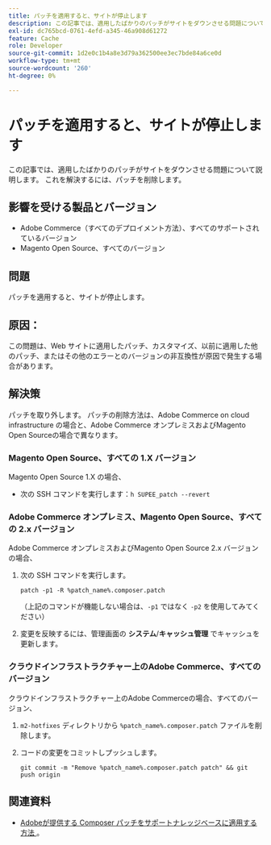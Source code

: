 ```yaml
---
title: パッチを適用すると、サイトが停止します
description: この記事では、適用したばかりのパッチがサイトをダウンさせる問題について説明します。 これを解決するには、パッチを削除します。
exl-id: dc765bcd-0761-4efd-a345-46a908d61272
feature: Cache
role: Developer
source-git-commit: 1d2e0c1b4a8e3d79a362500ee3ec7bde84a6ce0d
workflow-type: tm+mt
source-wordcount: '260'
ht-degree: 0%

---
```


# パッチを適用すると、サイトが停止します

この記事では、適用したばかりのパッチがサイトをダウンさせる問題について説明します。 これを解決するには、パッチを削除します。

## 影響を受ける製品とバージョン

* Adobe Commerce（すべてのデプロイメント方法）、すべてのサポートされているバージョン
* Magento Open Source、すべてのバージョン

## 問題

パッチを適用すると、サイトが停止します。

## 原因：

この問題は、Web サイトに適用したパッチ、カスタマイズ、以前に適用した他のパッチ、またはその他のエラーとのバージョンの非互換性が原因で発生する場合があります。

## 解決策

パッチを取り外します。 パッチの削除方法は、Adobe Commerce on cloud infrastructure の場合と、Adobe Commerce オンプレミスおよびMagento Open Sourceの場合で異なります。

### Magento Open Source、すべての 1.X バージョン

Magento Open Source 1.X の場合、

* 次の SSH コマンドを実行します：`h SUPEE_patch --revert `

### Adobe Commerce オンプレミス、Magento Open Source、すべての 2.x バージョン

Adobe Commerce オンプレミスおよびMagento Open Source 2.x バージョンの場合、

1. 次の SSH コマンドを実行します。

   ```
   patch -p1 -R %patch_name%.composer.patch
   ```

   （上記のコマンドが機能しない場合は、`-p1` ではなく `-p2` を使用してみてください）

1. 変更を反映するには、管理画面の **システム**/**キャッシュ管理** でキャッシュを更新します。

### クラウドインフラストラクチャー上のAdobe Commerce、すべてのバージョン

クラウドインフラストラクチャー上のAdobe Commerceの場合、すべてのバージョン、

1. `m2-hotfixes` ディレクトリから `%patch_name%.composer.patch` ファイルを削除します。
1. コードの変更をコミットしプッシュします。

   ```
   git commit -m "Remove %patch_name%.composer.patch patch" && git push origin
   ```

## 関連資料

* [Adobeが提供する Composer パッチをサポートナレッジベースに適用する方法 ](/help/how-to/general/how-to-apply-a-composer-patch-provided-by-magento.md)。

